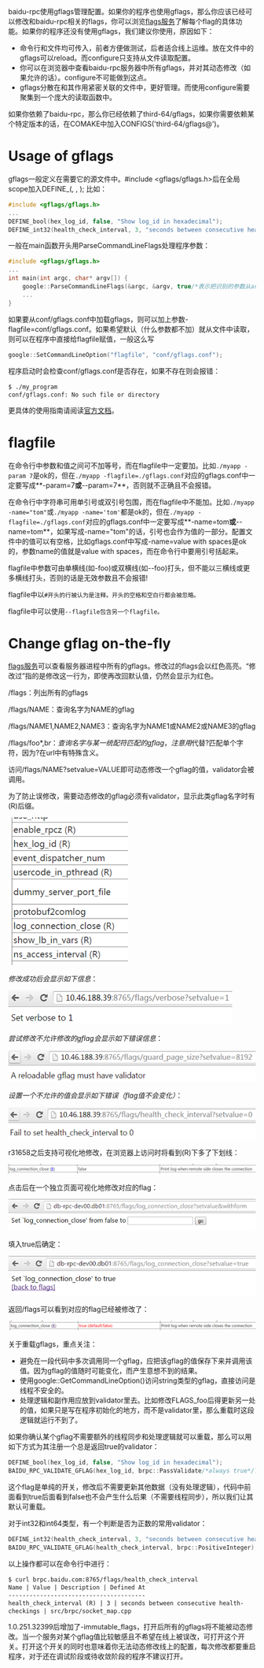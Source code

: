 baidu-rpc使用gflags管理配置。如果你的程序也使用gflags，那么你应该已经可以修改和baidu-rpc相关的flags，你可以浏览[flags服务](http://brpc.baidu.com:8765/flags)了解每个flag的具体功能。如果你的程序还没有使用gflags，我们建议你使用，原因如下：

- 命令行和文件均可传入，前者方便做测试，后者适合线上运维。放在文件中的gflags可以reload。而configure只支持从文件读取配置。
- 你可以在浏览器中查看baidu-rpc服务器中所有gflags，并对其动态修改（如果允许的话）。configure不可能做到这点。
- gflags分散在和其作用紧密关联的文件中，更好管理。而使用configure需要聚集到一个庞大的读取函数中。

如果你依赖了baidu-rpc，那么你已经依赖了third-64/gflags，如果你需要依赖某个特定版本的话，在COMAKE中加入CONFIGS('third-64/gflags@<specific-version>')。

# Usage of gflags

gflags一般定义在需要它的源文件中。#include <gflags/gflags.h>后在全局scope加入DEFINE_*<type>*(*<name>*, *<default-value>*, *<description>*); 比如：

```c++
#include <gflags/gflags.h>
...
DEFINE_bool(hex_log_id, false, "Show log_id in hexadecimal");
DEFINE_int32(health_check_interval, 3, "seconds between consecutive health-checkings");
```

一般在main函数开头用ParseCommandLineFlags处理程序参数：

```c++
#include <gflags/gflags.h>
...
int main(int argc, char* argv[]) {
    google::ParseCommandLineFlags(&argc, &argv, true/*表示把识别的参数从argc/argv中删除*/);
    ...
}
```

如果要从conf/gflags.conf中加载gflags，则可以加上参数-flagfile=conf/gflags.conf。如果希望默认（什么参数都不加）就从文件中读取，则可以在程序中直接给flagfile赋值，一般这么写

```c++
google::SetCommandLineOption("flagfile", "conf/gflags.conf");
```

程序启动时会检查conf/gflags.conf是否存在，如果不存在则会报错：

```
$ ./my_program
conf/gflags.conf: No such file or directory
```

更具体的使用指南请阅读[官方文档](http://gflags.github.io/gflags/)。

# flagfile

在命令行中参数和值之间可不加等号，而在flagfile中一定要加。比如`./myapp -param 7`是ok的，但在`./myapp -flagfile=./gflags.conf`对应的gflags.conf中一定要写成**-param=7**或**--param=7**，否则就不正确且不会报错。

在命令行中字符串可用单引号或双引号包围，而在flagfile中不能加。比如`./myapp -name="tom"`或`./myapp -name='tom'`都是ok的，但在`./myapp -flagfile=./gflags.conf`对应的gflags.conf中一定要写成**-name=tom**或**--name=tom**，如果写成-name="tom"的话，引号也会作为值的一部分。配置文件中的值可以有空格，比如gflags.conf中写成-name=value with spaces是ok的，参数name的值就是value with spaces，而在命令行中要用引号括起来。

flagfile中参数可由单横线(如-foo)或双横线(如--foo)打头，但不能以三横线或更多横线打头，否则的话是无效参数且不会报错!

flagfile中以`#开头的行被认为是注释。开头的空格和空白行都会被忽略。`

flagfile中可以使用`--flagfile包含另一个flagfile。`

# Change gflag on-the-fly

[flags服务](http://brpc.baidu.com:8765/flags)可以查看服务器进程中所有的gflags。修改过的flags会以红色高亮。“修改过”指的是修改这一行为，即使再改回默认值，仍然会显示为红色。

/flags：列出所有的gflags

/flags/NAME：查询名字为NAME的gflag

/flags/NAME1,NAME2,NAME3：查询名字为NAME1或NAME2或NAME3的gflag

/flags/foo*,b$r：查询名字与某一统配符匹配的gflag，注意用$代替?匹配单个字符，因为?在url中有特殊含义。

访问/flags/NAME?setvalue=VALUE即可动态修改一个gflag的值，validator会被调用。

为了防止误修改，需要动态修改的gflag必须有validator，显示此类gflag名字时有(R)后缀。

![img](../images/reloadable_flags.png)

*修改成功后会显示如下信息*：

![img](../images/flag_setvalue.png)

*尝试修改不允许修改的gflag会显示如下错误信息*：

![img](../images/set_flag_reject.png)

*设置一个不允许的值会显示如下错误（flag值不会变化）*：

![img](../images/set_flag_invalid_value.png)

 

r31658之后支持可视化地修改，在浏览器上访问时将看到(R)下多了下划线：

![img](../images/the_r_after_flag.png)

点击后在一个独立页面可视化地修改对应的flag：

![img](../images/set_flag_with_form.png)

填入true后确定：

![img](../images/set_flag_with_form_2.png)

返回/flags可以看到对应的flag已经被修改了：

![img](../images/set_flag_with_form_3.png)

 

关于重载gflags，重点关注：

- 避免在一段代码中多次调用同一个gflag，应把该gflag的值保存下来并调用该值。因为gflag的值随时可能变化，而产生意想不到的结果。
- 使用google::GetCommandLineOption()访问string类型的gflag，直接访问是线程不安全的。
- 处理逻辑和副作用应放到validator里去。比如修改FLAGS_foo后得更新另一处的值，如果只是写在程序初始化的地方，而不是validator里，那么重载时这段逻辑就运行不到了。

如果你确认某个gflag不需要额外的线程同步和处理逻辑就可以重载，那么可以用如下方式为其注册一个总是返回true的validator：

```c++
DEFINE_bool(hex_log_id, false, "Show log_id in hexadecimal");
BAIDU_RPC_VALIDATE_GFLAG(hex_log_id, brpc::PassValidate/*always true*/);
```

这个flag是单纯的开关，修改后不需要更新其他数据（没有处理逻辑），代码中前面看到true后面看到false也不会产生什么后果（不需要线程同步），所以我们让其默认可重载。

对于int32和int64类型，有一个判断是否为正数的常用validator：

```c++
DEFINE_int32(health_check_interval, 3, "seconds between consecutive health-checkings");
BAIDU_RPC_VALIDATE_GFLAG(health_check_interval, brpc::PositiveInteger);
```

以上操作都可以在命令行中进行：

```shell
$ curl brpc.baidu.com:8765/flags/health_check_interval
Name | Value | Description | Defined At
---------------------------------------
health_check_interval (R) | 3 | seconds between consecutive health-checkings | src/brpc/socket_map.cpp
```

1.0.251.32399后增加了-immutable_flags，打开后所有的gflags将不能被动态修改。当一个服务对某个gflag值比较敏感且不希望在线上被误改，可打开这个开关。打开这个开关的同时也意味着你无法动态修改线上的配置，每次修改都要重启程序，对于还在调试阶段或待收敛阶段的程序不建议打开。
